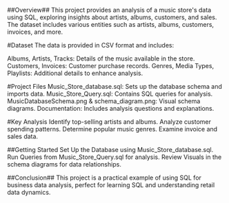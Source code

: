 ##Overview##
This project provides an analysis of a music store's data using SQL, exploring insights about artists, albums, customers, and sales. The dataset includes various entities such as artists, albums, customers, invoices, and more.

#Dataset
The data is provided in CSV format and includes:

Albums, Artists, Tracks: Details of the music available in the store.
Customers, Invoices: Customer purchase records.
Genres, Media Types, Playlists: Additional details to enhance analysis.

#Project Files
Music_Store_database.sql: Sets up the database schema and imports data.
Music_Store_Query.sql: Contains SQL queries for analysis.
MusicDatabaseSchema.png & schema_diagram.png: Visual schema diagrams.
Documentation: Includes analysis questions and explanations.

#Key Analysis
Identify top-selling artists and albums.
Analyze customer spending patterns.
Determine popular music genres.
Examine invoice and sales data.

##Getting Started
Set Up the Database using Music_Store_database.sql.
Run Queries from Music_Store_Query.sql for analysis.
Review Visuals in the schema diagrams for data relationships.

##Conclusion##
This project is a practical example of using SQL for business data analysis, perfect for learning SQL and understanding retail data dynamics.
